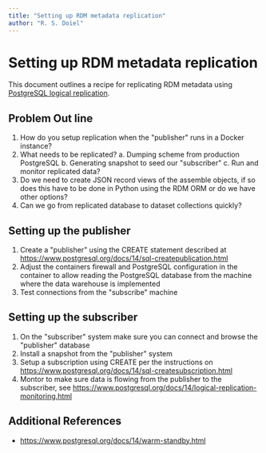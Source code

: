 ```yaml
---
title: "Setting up RDM metadata replication"
author: "R. S. Doiel"
---
```


# Setting up RDM metadata replication

This document outlines a recipe for replicating RDM metadata using [PostgreSQL logical replication](https://www.postgresql.org/docs/14/logical-replication.html "PostgreSQL manual").

## Problem Out line

1. How do you setup replication when the "publisher" runs in a Docker instance?
2. What needs to be replicated?
    a. Dumping scheme from production PostgreSQL
    b. Generating snapshot to seed our "subscriber"
    c. Run and monitor replicated data?
3. Do we need to create JSON record views of the assemble objects, if so does this have to be done in Python using the RDM ORM or do we have other options?
4. Can we go from replicated database to dataset collections quickly?

## Setting up the publisher

1. Create a "publisher" using the CREATE statement described at https://www.postgresql.org/docs/14/sql-createpublication.html
2. Adjust the containers firewall and PostgreSQL configuration in the container to allow reading the PostgreSQL database from the machine where the data warehouse is implemented
3. Test connections from the "subscribe" machine

## Setting up the subscriber

1. On the "subscriber" system make sure you can connect and browse the "publisher" database
2. Install a snapshot from the "publisher" system
3. Setup a subscription using CREATE per the instructions on https://www.postgresql.org/docs/14/sql-createsubscription.html
4. Montor to make sure data is flowing from the publisher to the subscriber, see https://www.postgresql.org/docs/14/logical-replication-monitoring.html

## Additional References

- https://www.postgresql.org/docs/14/warm-standby.html
